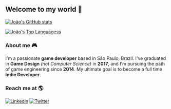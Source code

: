 ## Welcome to my world :rocket:

[![João's GitHub stats](https://github-readme-stats.vercel.app/api?username=joaoborks&show_icons=true&theme=tokyonight&count_private=true)](https://github.com/anuraghazra/github-readme-stats)

[![João's Top Languagess](https://github-readme-stats.vercel.app/api/top-langs/?username=joaoborks&layout=compact&theme=tokyonight)](https://github.com/anuraghazra/github-readme-stats)

### About me :video_game:

I'm a passionate **game developer** based in São Paulo, Brazil. I've graduated in **Game Design** _(not Computer Science)_ in **2017**, and I'm pursuing the path of game engineering since **2014**. My ultimate goal is to become a full time **Indie Developer**.

### Reach me at :earth_americas:

[![Linkedin](https://img.shields.io/badge/-Linkedin-blue?style=flat-square&logo=Linkedin&logoColor=white&link=https://www.linkedin.com/in/joaoborks/)](https://www.linkedin.com/in/joaoborks/)
[![Twitter](https://img.shields.io/badge/-Twitter-1ca0f1?style=flat-square&labelColor=1ca0f1&logo=twitter&logoColor=white&link=https://www.twitter.com/joaoborks/)](https://www.twitter.com/joaoborks/)
